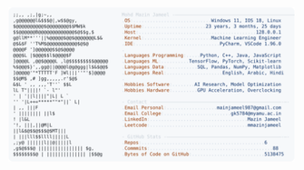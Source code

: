 <picture>
  <source srcset="https://raw.githubusercontent.com/mmazinjameel/mmazinjameel/main/dark_mode.svg?v=1740946161" media="(prefers-color-scheme: dark)">
  <img src="https://raw.githubusercontent.com/mmazinjameel/mmazinjameel/main/light_mode.svg?v=1740946161">
</picture>
